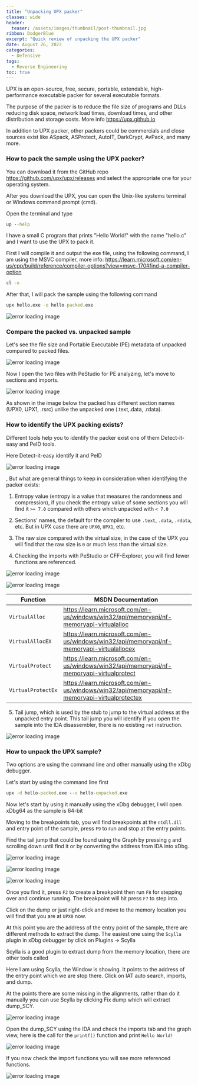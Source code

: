 ```yaml
---
title: "Unpacking UPX packer"
classes: wide
header:
  teaser: /assets/images/thumbnail/post-thumbnail.jpg
ribbon: DodgerBlue
excerpt: "Quick review of unpacking the UPX packer"
date: August 26, 2023
categories:
  - Defensive
tags:
  - Reverse Engineering
toc: true
---
```



UPX is an open-source, free, secure, portable, extendable, high-performance executable packer for several executable formats.

The purpose of the packer is to reduce the file size of programs and DLLs reducing disk space, network load times, download times, and other distribution and storage costs.  More info https://upx.github.io

In addition to UPX packer, other packers could be commercials and close sources exist like ASpack, ASProtect, AutoIT, DarkCrypt, AvPack, and many more.

### How to pack the sample using the UPX packer?

You can download it from the GitHub repo https://github.com/upx/upx/releases and select the appropriate one for your operating system.

After you download the UPX, you can open the Unix-like systems terminal or Windows command prompt (cmd).

Open the terminal  and type 

```cmd
up --help
```

I have a small C program that prints "Hello World!" with the name "hello.c" and I want to use the UPX to pack it.

First I will compile it and output the exe file, using the following command, I am using the MSVC compiler, more info: https://learn.microsoft.com/en-us/cpp/build/reference/compiler-options?view=msvc-170#find-a-compiler-option

```cmd
cl -o 
```

After that, I will pack the sample using the following command

```cmd
upx hello.exe -o hello-packed.exe 
```

![error loading image](/assets/images/reverse_engineering/unpack-upx/create.png)


### Compare the packed vs. unpacked sample


Let's see the file size and Portable Executable (PE) metadata of unpacked compared to packed files.

![error loading image](/assets/images/reverse_engineering/unpack-upx/compile.png)

Now I open the two files with PeStudio for PE analyzing, let's move to sections and imports.

![error loading image](/assets/images/reverse_engineering/unpack-upx/iat.png)

As shown in the image below the packed has different section names (UPX0, UPX1, .rsrc) unlike the unpacked one (.text,.data, .rdata).


### How to identify the UPX packing exists?

Different tools help you to identify the packer exist one of them Detect-it-easy and PeID tools.

Here Detect-it-easy identify it and PeID

![error loading image](/assets/images/reverse_engineering/unpack-upx/info.png)

, But what are general things to keep in consideration when identifying the packer exists:

1. Entropy value (entropy is a value that measures the randomness and compression), if you check the entropy value of some sections you will find it `>= 7.0`  compared with others which unpacked with `< 7.0`

2. Sections' names, the default for the compiler to use `.text`, `.data`, `.rdata`, etc. But in UPX case there are `UPX0`, `UPX1`, etc.

3. The raw size compared with the virtual size, in the case of the UPX you will find that the raw size is `0` or much less than the virtual size.

4. Checking the imports with PeStudio or CFF-Explorer, you will find fewer functions are referenced.


![error loading image](/assets/images/reverse_engineering/unpack-upx/entropy.png)

![error loading image](/assets/images/reverse_engineering/unpack-upx/sections.png)

|Function|MSDN Documentation|
|--------|------------------|
|`VirtualAlloc`|https://learn.microsoft.com/en-us/windows/win32/api/memoryapi/nf-memoryapi-virtualalloc|
|`VirtualAllocEX`|https://learn.microsoft.com/en-us/windows/win32/api/memoryapi/nf-memoryapi-virtualallocex|
|`VirtualProtect`|https://learn.microsoft.com/en-us/windows/win32/api/memoryapi/nf-memoryapi-virtualprotect|
|`VirtualProtectEx`|https://learn.microsoft.com/en-us/windows/win32/api/memoryapi/nf-memoryapi-virtualprotectex|

5. Tail jump, which is used by the stub to jump to the virtual address at the unpacked entry point. This tail jump you will identify if you open the sample into the IDA disassembler, there is no existing `ret` instruction.

![error loading image](/assets/images/reverse_engineering/unpack-upx/tail.png)

### How to unpack the UPX sample?

Two options are using the command line and other manually using the xDbg debugger.

Let's start by using the command line first

```cmd
upx -d hello-packed.exe --o hello-unpacked.exe
```

Now let's start by using it manually using the xDbg debugger, I will open xDbg64 as the sample is 64-bit


Moving to the breakpoints tab, you will find breakpoints at the `ntdll.dll` and entry point of the sample, press `F9` to run and stop at the entry points.

Find the tail jump that could be found using the Graph by pressing `g` and scrolling down until find it or by converting the address from IDA into xDbg.

![error loading image](/assets/images/reverse_engineering/unpack-upx/tail.png)

![error loading image](/assets/images/reverse_engineering/unpack-upx/pushad.png)

![error loading image](/assets/images/reverse_engineering/unpack-upx/jmp.png)

Once you find it, press `F2` to create a breakpoint then run `F8` for stepping over and continue running. The breakpoint will hit press `F7` to step into.

Click on the dump or just right-click and move to the memory location you will find that you are at `UPX0` now.

At this point you are the address of the entry point of the sample, there are different methods to extract the dump. The easiest one using the `Scylla` plugin in xDbg debugger by click on Plugins -> Scylla

Scylla is a good plugin to extract dump from the memory location, there are other tools called 

Here I am using Scylla, the Window is showing. 
It points to the address of the entry point which we are stop there. Click on  IAT auto search, imports, and dump.

At the points there are some missing in the alignments, rather than do it manually you can use Scylla by clicking Fix dump which will extract dump_SCY.

![error loading image](/assets/images/reverse_engineering/unpack-upx/scylla.png)


Open the dump_SCY using the IDA and check the imports tab and the graph view, here is the call for the `printf()` function and print `Hello World!`

![error loading image](/assets/images/reverse_engineering/unpack-upx/unpacked.png)


If you now check the import functions you will see more referenced functions.

![error loading image](/assets/images/reverse_engineering/unpack-upx/modules.png)
